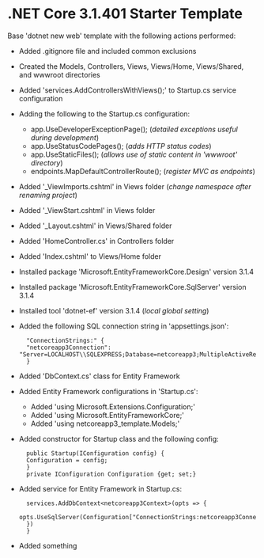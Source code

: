 # .NET Core 3.1.401 Starter Template

Base 'dotnet new web' template with the following actions performed:

- Added .gitignore file and included common exclusions
- Created the Models, Controllers, Views, Views/Home, Views/Shared, and wwwroot directories
- Added 'services.AddControllersWithViews();' to Startup.cs service configuration
- Adding the following to the Startup.cs configuration:
    - app.UseDeveloperExceptionPage(); (*detailed exceptions useful during development*)
    - app.UseStatusCodePages(); (*adds HTTP status codes*)
    - app.UseStaticFiles(); (*allows use of static content in 'wwwroot' directory*)
    - endpoints.MapDefaultControllerRoute(); (*register MVC as endpoints*)
- Added '_ViewImports.cshtml' in Views folder (*change namespace after renaming project*)
- Added '_ViewStart.cshtml' in Views folder
- Added '_Layout.cshtml' in Views/Shared folder
- Added 'HomeController.cs' in Controllers folder
- Added 'Index.cshtml' to Views/Home folder
- Installed package 'Microsoft.EntityFrameworkCore.Design' version 3.1.4
- Installed package 'Microsoft.EntityFrameworkCore.SqlServer' version 3.1.4
- Installed tool 'dotnet-ef' version 3.1.4 (*local global setting*)
- Added the following SQL connection string in 'appsettings.json':

        "ConnectionStrings:" {
        "netcoreapp3Connection": "Server=LOCALHOST\\SQLEXPRESS;Database=netcoreapp3;MultipleActiveResultSets=true"
        }

- Added 'DbContext.cs' class for Entity Framework
- Added Entity Framework configurations in 'Startup.cs':
    - Added 'using Microsoft.Extensions.Configuration;'
    - Added 'using Microsoft.EntityFrameworkCore;'
    - Added 'using netcoreapp3_template.Models;'
- Added constructor for Startup class and the following config:

        public Startup(IConfiguration config) {
        Configuration = config;
        }
        private IConfiguration Configuration {get; set;}

- Added service for Entity Framework in Startup.cs:

        services.AddDbContext<netcoreapp3Context>(opts => {
            opts.UseSqlServer(Configuration["ConnectionStrings:netcoreapp3Connection"]);
        })
        }

- Added something

